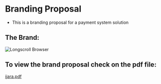 # Branding Proposal

- This is a branding proposal for a payment system solution

## The Brand:

![Longscroll Browser](https://user-images.githubusercontent.com/97659092/229346810-b51f764c-5079-4d4b-9f8b-f0bb41e961aa.png)


## To view the brand proposal check on the pdf file:

[ijara.pdf](ijara.pdf)
